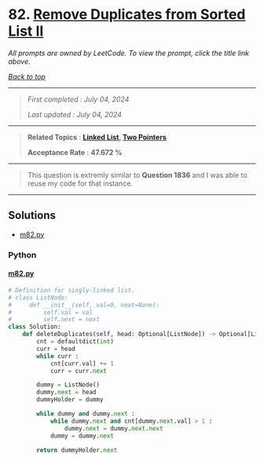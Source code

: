 # 82. [Remove Duplicates from Sorted List II](<https://leetcode.com/problems/remove-duplicates-from-sorted-list-ii>)

*All prompts are owned by LeetCode. To view the prompt, click the title link above.*

*[Back to top](<../README.md>)*

------

> *First completed : July 04, 2024*
>
> *Last updated : July 04, 2024*


------

> **Related Topics** : **[Linked List](<by_topic/Linked List.md>), [Two Pointers](<by_topic/Two Pointers.md>)**
>
> **Acceptance Rate** : **47.672 %**


------

> This question is extremly similar to **Question 1836** and I was able to reuse my code for that instance.

------

## Solutions

- [m82.py](<../my-submissions/m82.py>)
### Python
#### [m82.py](<../my-submissions/m82.py>)
```Python
# Definition for singly-linked list.
# class ListNode:
#     def __init__(self, val=0, next=None):
#         self.val = val
#         self.next = next
class Solution:
    def deleteDuplicates(self, head: Optional[ListNode]) -> Optional[ListNode]:
        cnt = defaultdict(int)
        curr = head
        while curr :
            cnt[curr.val] += 1
            curr = curr.next

        dummy = ListNode()
        dummy.next = head
        dummyHolder = dummy

        while dummy and dummy.next :
            while dummy.next and cnt[dummy.next.val] > 1 :
                dummy.next = dummy.next.next
            dummy = dummy.next
        
        return dummyHolder.next
```

